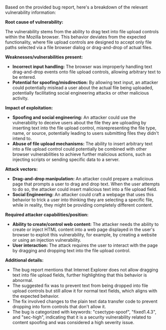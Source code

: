Based on the provided bug report, here's a breakdown of the relevant vulnerability information:

**Root cause of vulnerability:**

The vulnerability stems from the ability to drag text into file upload controls within the Mozilla browser. This behavior deviates from the expected functionality, where file upload controls are designed to accept only file paths selected via a file browser dialog or drag-and-drop of actual files.

**Weaknesses/vulnerabilities present:**

*   **Incorrect input handling:** The browser was improperly handling text drag-and-drop events onto file upload controls, allowing arbitrary text to be entered.
*   **Potential for spoofing/misdirection:** By allowing text input, an attacker could potentially mislead a user about the actual file being uploaded, potentially facilitating social engineering attacks or other malicious activity.

**Impact of exploitation:**

*   **Spoofing and social engineering:** An attacker could use the vulnerability to deceive users about the file they are uploading by inserting text into the file upload control, misrepresenting the file type, name, or source, potentially leading to users submitting files they didn't intend to.
*   **Abuse of file upload mechanisms:** The ability to insert arbitrary text into a file upload control could potentially be combined with other browser vulnerabilities to achieve further malicious actions, such as injecting scripts or sending specific data to a server.

**Attack vectors:**

*   **Drag-and-drop manipulation:** An attacker could prepare a malicious page that prompts a user to drag and drop text. When the user attempts to do so, the attacker could insert malicious text into a file upload field.
*   **Social Engineering:** An attacker could craft a webpage that uses this behavior to trick a user into thinking they are selecting a specific file, while in reality, they might be providing completely different content.

**Required attacker capabilities/position:**

*   **Ability to create/control web content:** The attacker needs the ability to create or inject HTML content into a web page displayed in the user's browser to exploit this vulnerability, for example, by creating a website or using an injection vulnerability.
*   **User interaction:** The attack requires the user to interact with the page by dragging and dropping text into the file upload control.

**Additional details:**

*   The bug report mentions that Internet Explorer does not allow dragging text into file upload fields, further highlighting that this behavior is abnormal.
*   The suggested fix was to prevent text from being dropped into file upload controls but still allow it for normal text fields, which aligns with the expected behavior.
*   The fix involved changes to the plain text data transfer code to prevent dropping into form controls that don't allow it.
*   The bug is categorized with keywords: "csectype-spoof", "fixed1.4.3", and "sec-high", indicating that it is a security vulnerability related to content spoofing and was considered a high severity issue.